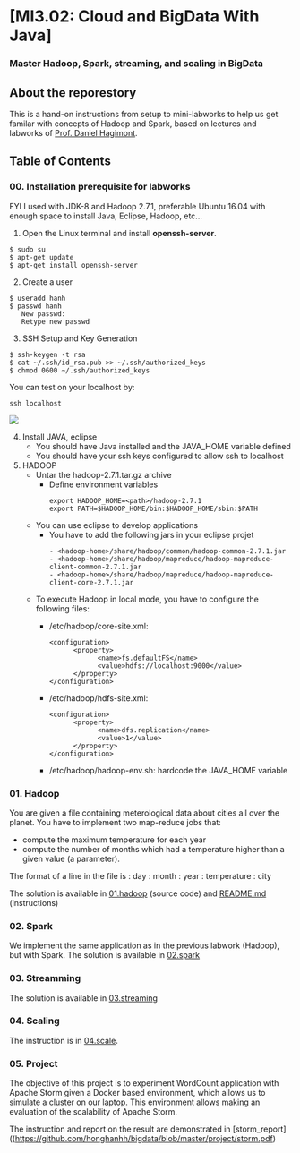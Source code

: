 # [MI3.02: Cloud and BigData With Java]


###  Master Hadoop, Spark, streaming, and scaling in BigData


## About the reporestory

This is a hand-on instructions from setup to mini-labworks to help us get familar with concepts of Hadoop and Spark, based on lectures and labworks of [Prof. Daniel Hagimont](http://sd-127206.dedibox.fr/hagimont/).


## Table of Contents

### 00. Installation prerequisite for labworks
FYI I used with JDK-8 and Hadoop 2.7.1, preferable Ubuntu 16.04 with enough space to install Java, Eclipse, Hadoop, etc...

1. Open the Linux terminal and install __openssh-server__.
```console
$ sudo su
$ apt-get update
$ apt-get install openssh-server
```
2. Create a user
```
$ useradd hanh 
$ passwd hanh 
   New passwd: 
   Retype new passwd 
```
3. SSH Setup and Key Generation

```
$ ssh-keygen -t rsa 
$ cat ~/.ssh/id_rsa.pub >> ~/.ssh/authorized_keys 
$ chmod 0600 ~/.ssh/authorized_keys 
```
You can test on your localhost by:
```
ssh localhost
```
![](./img/ssh_localhost.png)

4. Install JAVA, eclipse
   - You should have Java installed and the JAVA_HOME variable defined
   - You should have your ssh keys configured to allow ssh to localhost
5. HADOOP
   - Untar the hadoop-2.7.1.tar.gz archive
      - Define environment variables 
         ```
         export HADOOP_HOME=<path>/hadoop-2.7.1 
         export PATH=$HADOOP_HOME/bin:$HADOOP_HOME/sbin:$PATH
         ```
   - You can use eclipse to develop applications
      - You have to add the following jars in your eclipse projet
         ```
         - <hadoop-home>/share/hadoop/common/hadoop-common-2.7.1.jar
         - <hadoop-home>/share/hadoop/mapreduce/hadoop-mapreduce-client-common-2.7.1.jar
         - <hadoop-home>/share/hadoop/mapreduce/hadoop-mapreduce-client-core-2.7.1.jar
         ```
   - To execute Hadoop in local mode, you have to configure the following files:
      - <hadoop-home>/etc/hadoop/core-site.xml:

         ```
         <configuration>
               <property>
                     <name>fs.defaultFS</name>
                     <value>hdfs://localhost:9000</value>
               </property>
         </configuration>
         ```

      - <hadoop-home>/etc/hadoop/hdfs-site.xml:

         ```
         <configuration>
               <property>
                     <name>dfs.replication</name>
                     <value>1</value>
               </property>
         </configuration>
         ```

      - <hadoop-home>/etc/hadoop/hadoop-env.sh:
            hardcode the JAVA_HOME variable

### 01. Hadoop
You are given a file containing meterological data about cities all over the planet. You have to implement two map-reduce jobs that:
- compute the maximum temperature for each year
- compute the number of months which had a temperature higher than a given value (a parameter).

The format of a line in the file is : day : month : year : temperature : city

The solution is available in [01.hadoop](https://github.com/honghanhh/bigdata/blob/master/01.hadoop/Meteorology/src/MaxTemp.java) (source code) 
and [README.md](https://github.com/honghanhh/bigdata/blob/master/01.hadoop/README.md) (instructions)
### 02. Spark
We implement the same application as in the previous labwork (Hadoop), but with Spark. The solution is available in [02.spark](https://github.com/honghanhh/bigdata/blob/master/02.spark/WordCount/src/WordCount.java)
### 03. Streamming
The solution is available in [03.streaming](https://github.com/honghanhh/bigdata/blob/master/03.streaming)
### 04. Scaling
The instruction is in [04.scale](https://github.com/honghanhh/bigdata/blob/master/04.scale/projet-scalability-spark.pdf).
### 05. Project
The objective of this project is to experiment WordCount application with Apache Storm given a Docker based environment, which allows us to simulate a cluster on our laptop. This environment allows making an evaluation of the scalability of Apache Storm.

The instruction and report on the result are demonstrated in [storm_report]((https://github.com/honghanhh/bigdata/blob/master/project/storm.pdf)